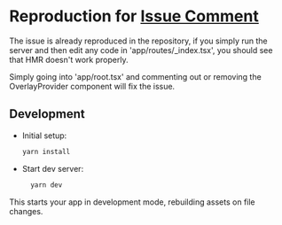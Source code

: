 # Reproduction for [Issue Comment](https://github.com/remix-run/remix/issues/7248#issuecomment-1693699510)

The issue is already reproduced in the repository, if you simply run the server
and then edit any code in 'app/routes/\_index.tsx', you should see that HMR doesn't
work properly.

Simply going into 'app/root.tsx' and commenting out or removing the OverlayProvider
component will fix the issue.

## Development

- Initial setup:

  ```sh
  yarn install
  ```

- Start dev server:

  ```sh
    yarn dev
  ```

This starts your app in development mode, rebuilding assets on file changes.

